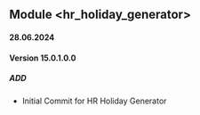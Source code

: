 ## Module <hr_holiday_generator>
#### 28.06.2024
#### Version 15.0.1.0.0
##### ADD

- Initial Commit for HR Holiday Generator
